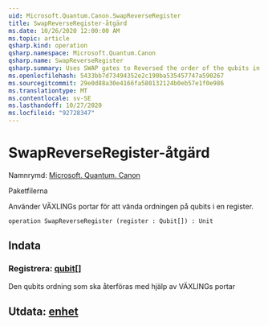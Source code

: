 ```yaml
---
uid: Microsoft.Quantum.Canon.SwapReverseRegister
title: SwapReverseRegister-åtgärd
ms.date: 10/26/2020 12:00:00 AM
ms.topic: article
qsharp.kind: operation
qsharp.namespace: Microsoft.Quantum.Canon
qsharp.name: SwapReverseRegister
qsharp.summary: Uses SWAP gates to Reversed the order of the qubits in a register.
ms.openlocfilehash: 5433bb7d73494352e2c190ba535457747a590267
ms.sourcegitcommit: 29e0d88a30e4166fa580132124b0eb57e1f0e986
ms.translationtype: MT
ms.contentlocale: sv-SE
ms.lasthandoff: 10/27/2020
ms.locfileid: "92728347"
---
```

# <a name="swapreverseregister-operation"></a>SwapReverseRegister-åtgärd

Namnrymd: [Microsoft. Quantum. Canon](xref:Microsoft.Quantum.Canon)

Paketfilerna [](https://nuget.org/packages/)


Använder VÄXLINGs portar för att vända ordningen på qubits i en register.

```qsharp
operation SwapReverseRegister (register : Qubit[]) : Unit
```


## <a name="input"></a>Indata

### <a name="register--qubit"></a>Registrera: [qubit](xref:microsoft.quantum.lang-ref.qubit)[]

Den qubits ordning som ska återföras med hjälp av VÄXLINGs portar



## <a name="output--unit"></a>Utdata: [enhet](xref:microsoft.quantum.lang-ref.unit)

